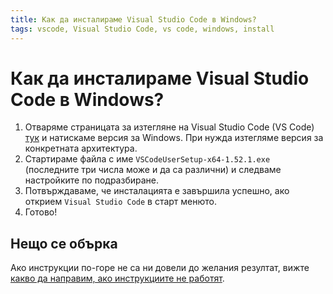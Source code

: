 ```yaml
---
title: Как да инсталираме Visual Studio Code в Windows?
tags: vscode, Visual Studio Code, vs code, windows, install
---
```


# Как да инсталираме Visual Studio Code в Windows?

1. Отваряме страницата за изтегляне на Visual Studio Code (VS Code) [тук](https://code.visualstudio.com/Download) и натискаме версия за Windows. При нужда изтегляме версия за конкретната архитeктура.
1. Стартираме файла с име `VSCodeUserSetup-x64-1.52.1.exe` (последните три числа може и да са различни) и следваме настройките по подразбиране.
1. Потвърждаваме, че инсталацията е завършила успешно, ако открием `Visual Studio Code` в старт менюто.
1. Готово!

## Нещо се обърка

Ако инструкции по-горе не са ни довели до желания резултат, вижте [какво да направим, ако инструкциите не работят](../1000_broken_tutorial).
